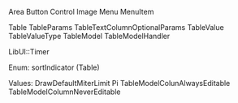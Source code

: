 Area
Button
Control
Image
Menu
MenuItem

Table
TableParams
TableTextColumnOptionalParams
TableValue
TableValueType
TableModel
TableModelHandler





LibUI::Timer

Enum:
    sortIndicator (Table)

Values:
    DrawDefaultMiterLimit
    Pi
    TableModelColunAlwaysEditable
    TableModelColumnNeverEditable
